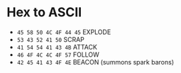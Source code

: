 
# Hex to ASCII

* `45 58 50 4C 4F 44 45` EXPLODE
* `53 43 52 41 50` SCRAP
* `41 54 54 41 43 4B` ATTACK
* `46 4F 4C 4C 4F 57` FOLLOW
* `42 45 41 43 4F 4E` BEACON (summons spark barons)
